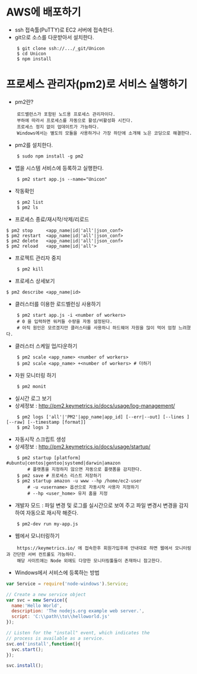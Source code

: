 # AWS에 배포하기

- ssh 접속툴(PuTTY)로 EC2 서버에 접속한다.
- git으로 소스를 다운받아서 설치한다.
```
    $ git clone ssh://.../_git/Unicon
    $ cd Unicon
    $ npm install
```

# 프로세스 관리자(pm2)로 서비스 실행하기

- pm2란?
```
    로드밸런스가 포함된 노드용 프로세스 관리자이다.
    부하에 따라서 프로세스를 자동으로 활성/비활성화 시킨다.
    프로세스 정지 없이 업데이트가 가능하다.
    Windows에서는 별도의 모듈을 사용하거나 가장 하단에 소개해 노은 코딩으로 해결한다.
```
- pm2를 설치한다.
```
    $ sudo npm install -g pm2
```
- 앱을 시스템 서비스에 등록하고 실행한다.
```
    $ pm2 start app.js --name="Unicon"
```
- 작동확인
```
    $ pm2 list
    $ pm2 ls
```
- 프로세스 종료/재시작/삭제/리로드
```
$ pm2 stop     <app_name|id|'all'|json_conf>
$ pm2 restart  <app_name|id|'all'|json_conf>
$ pm2 delete   <app_name|id|'all'|json_conf>
$ pm2 reload   <app_name|id|'all'>
```
- 프로젝트 관리자 중지
```
    $ pm2 kill
```
- 프로세스 상세보기
```
$ pm2 describe <app_name|id>
```
- 클러스터를 이용한 로드벨런싱 사용하기
```
    $ pm2 start app.js -i <number of workers>
    # 0 을 입력하면 워커들 수량을 자동 설정된다.
    # 아직 원인은 모르겠지만 클러스터를 사용하니 하드웨어 자원을 많이 먹어 엄청 느려졌다.
```
- 클러스터 스케일 업/다운하기
```
    $ pm2 scale <app_name> <number of workers>
    $ pm2 scale <app_name> +<number of workers> # 더하기
```
- 자원 모니터링 하기
```
    $ pm2 monit
```
- 실시간 로그 보기
- 상세정보 : http://pm2.keymetrics.io/docs/usage/log-management/
```
    $ pm2 logs ['all'|'PM2'|app_name|app_id] [--err|--out] [--lines ] [--raw] [--timestamp [format]]
    $ pm2 logs 3
```
- 자동시작 스크립트 생성
- 상세정보 : http://pm2.keymetrics.io/docs/usage/startup/
```
    $ pm2 startup [platform] #ubuntu|centos|gentoo|systemd|darwin|amazon
        # 플랫폼을 지정하지 않으면 자동으로 플랫폼을 감지한다.
    $ pm2 save # 프로세스 리스트 저장하기
    $ pm2 startup amazon -u www --hp /home/ec2-user
        # -u <username> 옵션으로 자동시작 사용자 지정하기
        # --hp <user_home> 유저 홈을 지정
```
- 개발자 모드 : 파일 변경 및 로그를 실시간으로 보여 주고 파일 변경시 변경을 감지하여 자동으로 재시작 해준다.
```
    $ pm2-dev run my-app.js
```
- 웹에서 모니터링하기
```
    https://keymetrics.io/ 에 접속한후 회원가입후에 안내대로 하면 웹에서 모니터링과 간단한 서버 컨트롤도 가능하다.
    해당 사이트에는 Node 외에도 다양한 모니터링툴들이 존재하니 참고한다.
```

- Windows에서 서비스에 등록하는 방법
```js
var Service = require('node-windows').Service;

// Create a new service object
var svc = new Service({
  name:'Hello World',
  description: 'The nodejs.org example web server.',
  script: 'C:\\path\\to\\helloworld.js'
});

// Listen for the "install" event, which indicates the
// process is available as a service.
svc.on('install',function(){
  svc.start();
});

svc.install();
```

